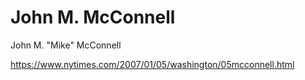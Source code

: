 # John M. McConnell

John M. "Mike" McConnell

https://www.nytimes.com/2007/01/05/washington/05mcconnell.html

